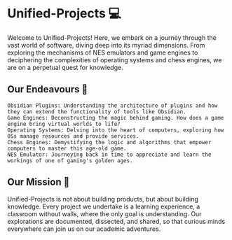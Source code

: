 # Unified-Projects :computer:

Welcome to Unified-Projects! Here, we embark on a journey through the vast world of software, diving deep into its myriad dimensions. From exploring the mechanisms of NES emulators and game engines to deciphering the complexities of operating systems and chess engines, we are on a perpetual quest for knowledge.

## Our Endeavours :telescope:
    Obsidian Plugins: Understanding the architecture of plugins and how they can extend the functionality of tools like Obsidian.
    Game Engines: Deconstructing the magic behind gaming. How does a game engine bring virtual worlds to life?
    Operating Systems: Delving into the heart of computers, exploring how OSs manage resources and provide services.
    Chess Engines: Demystifying the logic and algorithms that empower computers to master this age-old game.
    NES Emulator: Journeying back in time to appreciate and learn the workings of one of gaming's golden ages.

## Our Mission :dart:

Unified-Projects is not about building products, but about building knowledge. Every project we undertake is a learning experience, a classroom without walls, where the only goal is understanding. Our explorations are documented, dissected, and shared, so that curious minds everywhere can join us on our academic adventures.
